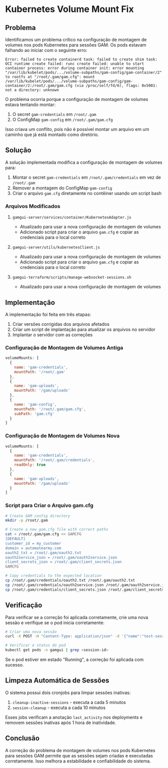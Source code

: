 # Kubernetes Volume Mount Fix

## Problema

Identificamos um problema crítico na configuração de montagem de volumes nos pods Kubernetes para sessões GAM. Os pods estavam falhando ao iniciar com o seguinte erro:

```
Error: failed to create containerd task: failed to create shim task: OCI runtime create failed: runc create failed: unable to start container process: error during container init: error mounting "/var/lib/kubelet/pods/.../volume-subpaths/gam-config/gam-container/2" to rootfs at "/root/.gam/gam.cfg": mount /var/lib/kubelet/pods/.../volume-subpaths/gam-config/gam-container/2:/root/.gam/gam.cfg (via /proc/self/fd/6), flags: 0x5001: not a directory: unknown
```

O problema ocorria porque a configuração de montagem de volumes estava tentando montar:

1. O secret `gam-credentials` em `/root/.gam`
2. O ConfigMap `gam-config` em `/root/.gam/gam.cfg`

Isso criava um conflito, pois não é possível montar um arquivo em um caminho que já está montado como diretório.

## Solução

A solução implementada modifica a configuração de montagem de volumes para:

1. Montar o secret `gam-credentials` em `/root/.gam/credentials` em vez de `/root/.gam`
2. Remover a montagem do ConfigMap `gam-config`
3. Criar o arquivo `gam.cfg` diretamente no contêiner usando um script bash

### Arquivos Modificados

1. `gamgui-server/services/container/KubernetesAdapter.js`
   - Atualizado para usar a nova configuração de montagem de volumes
   - Adicionado script para criar o arquivo `gam.cfg` e copiar as credenciais para o local correto

2. `gamgui-server/utils/kubernetesClient.js`
   - Atualizado para usar a nova configuração de montagem de volumes
   - Adicionado script para criar o arquivo `gam.cfg` e copiar as credenciais para o local correto

3. `gamgui-terraform/scripts/manage-websocket-sessions.sh`
   - Atualizado para usar a nova configuração de montagem de volumes

## Implementação

A implementação foi feita em três etapas:

1. Criar versões corrigidas dos arquivos afetados
2. Criar um script de implantação para atualizar os arquivos no servidor
3. Implantar o servidor com as correções

### Configuração de Montagem de Volumes Antiga

```javascript
volumeMounts: [
  {
    name: 'gam-credentials',
    mountPath: '/root/.gam'
  },
  {
    name: 'gam-uploads',
    mountPath: '/gam/uploads'
  },
  {
    name: 'gam-config',
    mountPath: '/root/.gam/gam.cfg',
    subPath: 'gam.cfg'
  }
]
```

### Configuração de Montagem de Volumes Nova

```javascript
volumeMounts: [
  {
    name: 'gam-credentials',
    mountPath: '/root/.gam/credentials',
    readOnly: true
  },
  {
    name: 'gam-uploads',
    mountPath: '/gam/uploads'
  }
]
```

### Script para Criar o Arquivo gam.cfg

```bash
# Create GAM config directory
mkdir -p /root/.gam

# Create a new gam.cfg file with correct paths
cat > /root/.gam/gam.cfg << GAMCFG
[DEFAULT]
customer_id = my_customer
domain = automatearmy.com
oauth2_txt = /root/.gam/oauth2.txt
oauth2service_json = /root/.gam/oauth2service.json
client_secrets_json = /root/.gam/client_secrets.json
GAMCFG

# Copy credentials to the expected location
cp /root/.gam/credentials/oauth2.txt /root/.gam/oauth2.txt
cp /root/.gam/credentials/oauth2service.json /root/.gam/oauth2service.json
cp /root/.gam/credentials/client_secrets.json /root/.gam/client_secrets.json
```

## Verificação

Para verificar se a correção foi aplicada corretamente, crie uma nova sessão e verifique se o pod inicia corretamente:

```bash
# Criar uma nova sessão
curl -X POST -H "Content-Type: application/json" -d '{"name":"test-session"}' https://gamgui-server-vthtec4m3a-uc.a.run.app/api/sessions

# Verificar o status do pod
kubectl get pods -n gamgui | grep <session-id>
```

Se o pod estiver em estado "Running", a correção foi aplicada com sucesso.

## Limpeza Automática de Sessões

O sistema possui dois cronjobs para limpar sessões inativas:

1. `cleanup-inactive-sessions` - executa a cada 5 minutos
2. `session-cleanup` - executa a cada 10 minutos

Esses jobs verificam a anotação `last_activity` nos deployments e removem sessões inativas após 1 hora de inatividade.

## Conclusão

A correção do problema de montagem de volumes nos pods Kubernetes para sessões GAM permite que as sessões sejam criadas e executadas corretamente. Isso melhora a estabilidade e confiabilidade do sistema.
